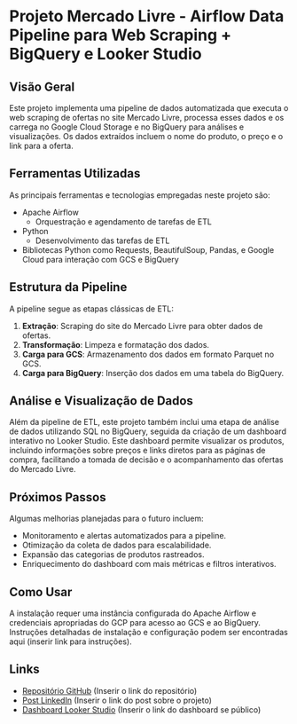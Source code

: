 # Projeto Mercado Livre - Airflow Data Pipeline para Web Scraping + BigQuery e Looker Studio

## Visão Geral
Este projeto implementa uma pipeline de dados automatizada que executa o web scraping de ofertas no site Mercado Livre, processa esses dados e os carrega no Google Cloud Storage e no BigQuery para análises e visualizações. Os dados extraídos incluem o nome do produto, o preço e o link para a oferta.

## Ferramentas Utilizadas
As principais ferramentas e tecnologias empregadas neste projeto são:
- Apache Airflow
  * Orquestração e agendamento de tarefas de ETL
- Python
  * Desenvolvimento das tarefas de ETL
- Bibliotecas Python como Requests, BeautifulSoup, Pandas, e Google Cloud para interação com GCS e BigQuery

## Estrutura da Pipeline
A pipeline segue as etapas clássicas de ETL:
1. **Extração**: Scraping do site do Mercado Livre para obter dados de ofertas.
2. **Transformação**: Limpeza e formatação dos dados.
3. **Carga para GCS**: Armazenamento dos dados em formato Parquet no GCS.
4. **Carga para BigQuery**: Inserção dos dados em uma tabela do BigQuery.

## Análise e Visualização de Dados
Além da pipeline de ETL, este projeto também inclui uma etapa de análise de dados utilizando SQL no BigQuery, seguida da criação de um dashboard interativo no Looker Studio. Este dashboard permite visualizar os produtos, incluindo informações sobre preços e links diretos para as páginas de compra, facilitando a tomada de decisão e o acompanhamento das ofertas do Mercado Livre.

## Próximos Passos
Algumas melhorias planejadas para o futuro incluem:
- Monitoramento e alertas automatizados para a pipeline.
- Otimização da coleta de dados para escalabilidade.
- Expansão das categorias de produtos rastreados.
- Enriquecimento do dashboard com mais métricas e filtros interativos.

## Como Usar
A instalação requer uma instância configurada do Apache Airflow e credenciais apropriadas do GCP para acesso ao GCS e ao BigQuery. Instruções detalhadas de instalação e configuração podem ser encontradas aqui (inserir link para instruções).

## Links
- [Repositório GitHub](#) (Inserir o link do repositório)
- [Post LinkedIn](https://www.linkedin.com/in/matheus-picotti/) (Inserir o link do post sobre o projeto)
- [Dashboard Looker Studio](#) (Inserir o link do dashboard se público)
